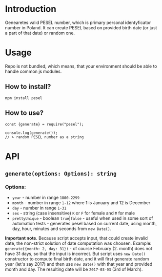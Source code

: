 # Introduction

Genearetes valid PESEL number, which is primary personal identyficator number in Poland. It can create 
PESEL based on provided birth date (or just a part of that date) or random one.

# Usage

Repo is not bundled, which means, that your environment should be able to handle common js modules.

## How to install?

`npm install pesel`

## How to use?

```
const {generate} = require("pesel");

console.log(generate());
// > random PESEL number as a string 
```

# API

## `generate(options: Options): string`

### Options:

* `year` - number in range `1800-2299`
* `month` - number in range `1-12` where 1 is January and 12 is December
* `day` - number in range `1-31`
* `sex` - string (case insensitive) `K` or `F` for female and `M` for male
* `prettyUnique` - boolean `true`|`false` - useful when used in some sort of automation tests - generates
pesel based on current date, using month, day, hour, minutes and seconds from `new Date()`.

**Important note.** Because script accepts input, that could create invalid date, the non-strict solution
of date computation was choosen. Example: `generate({month: 2, day: 31})` - of course February (2. month)
does not have 31 days, so that the input is incorrect. But script uses `new Date()` constructor to compute
final birth date, and it will first generate random year (let's say 2017) and then use `new Date()` with
that year and provided month and day. The resulting date will be `2017-03-03` (3rd of March).